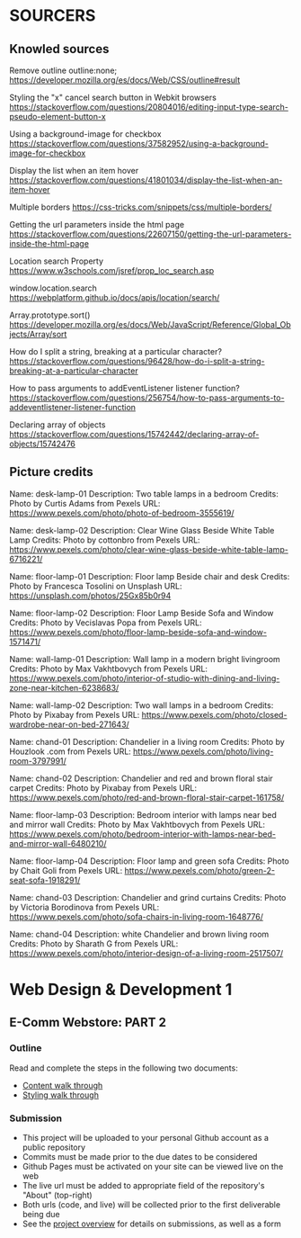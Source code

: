 # SOURCERS

## Knowled sources

Remove outline outline:none;
https://developer.mozilla.org/es/docs/Web/CSS/outline#result

Styling the "x" cancel search button in Webkit browsers
https://stackoverflow.com/questions/20804016/editing-input-type-search-pseudo-element-button-x

Using a background-image for checkbox
https://stackoverflow.com/questions/37582952/using-a-background-image-for-checkbox

Display the list when an item hover
https://stackoverflow.com/questions/41801034/display-the-list-when-an-item-hover

Multiple borders
https://css-tricks.com/snippets/css/multiple-borders/


Getting the url parameters inside the html page
https://stackoverflow.com/questions/22607150/getting-the-url-parameters-inside-the-html-page


Location search Property
https://www.w3schools.com/jsref/prop_loc_search.asp


window.location.search
https://webplatform.github.io/docs/apis/location/search/


Array.prototype.sort()
https://developer.mozilla.org/es/docs/Web/JavaScript/Reference/Global_Objects/Array/sort


How do I split a string, breaking at a particular character?
https://stackoverflow.com/questions/96428/how-do-i-split-a-string-breaking-at-a-particular-character


How to pass arguments to addEventListener listener function?
https://stackoverflow.com/questions/256754/how-to-pass-arguments-to-addeventlistener-listener-function

Declaring array of objects
https://stackoverflow.com/questions/15742442/declaring-array-of-objects/15742476



## Picture credits

Name:	desk-lamp-01	Description:	Two table lamps in a bedroom	Credits:	Photo by Curtis Adams from Pexels	URL:	https://www.pexels.com/photo/photo-of-bedroom-3555619/

Name:	desk-lamp-02	Description:	Clear Wine Glass Beside White Table Lamp	Credits:	Photo by cottonbro from Pexels	URL:	https://www.pexels.com/photo/clear-wine-glass-beside-white-table-lamp-6716221/

Name:	floor-lamp-01	Description:	Floor lamp Beside chair and desk	Credits:	Photo by Francesca Tosolini on Unsplash	URL:	https://unsplash.com/photos/25Gx85b0r94				

Name:	floor-lamp-02	Description:	Floor Lamp Beside Sofa and Window	Credits:	Photo by Vecislavas Popa from Pexels	URL:	https://www.pexels.com/photo/floor-lamp-beside-sofa-and-window-1571471/				

Name:	wall-lamp-01	Description:	Wall lamp in a modern bright livingroom	Credits:	Photo by Max Vakhtbovych from Pexels	URL:	https://www.pexels.com/photo/interior-of-studio-with-dining-and-living-zone-near-kitchen-6238683/				

Name:	wall-lamp-02	Description:	Two wall lamps in a bedroom	Credits:	Photo by Pixabay from Pexels 	URL:	https://www.pexels.com/photo/closed-wardrobe-near-on-bed-271643/

Name:	chand-01	Description:	Chandelier in a living room	Credits:	Photo by Houzlook .com from Pexels	URL:	https://www.pexels.com/photo/living-room-3797991/

Name:	chand-02	Description:	Chandelier and red and brown floral stair carpet	Credits:	Photo by  Pixabay  from Pexels	URL:	https://www.pexels.com/photo/red-and-brown-floral-stair-carpet-161758/

Name:	floor-lamp-03	Description:	Bedroom interior with lamps near bed and mirror wall	Credits:	Photo by Max Vakhtbovych  from Pexels	URL:	https://www.pexels.com/photo/bedroom-interior-with-lamps-near-bed-and-mirror-wall-6480210/

Name:	floor-lamp-04	Description:	Floor lamp and green sofa	Credits:	Photo by Chait Goli  from Pexels	URL:	https://www.pexels.com/photo/green-2-seat-sofa-1918291/

Name:	chand-03	Description:	Chandelier and grind curtains	Credits:	Photo by Victoria Borodinova  from Pexels	URL:	https://www.pexels.com/photo/sofa-chairs-in-living-room-1648776/

Name:	chand-04	Description:	white Chandelier and brown living room	Credits:	Photo by Sharath G  from Pexels	URL:	https://www.pexels.com/photo/interior-design-of-a-living-room-2517507/





# Web Design & Development 1
## E-Comm Webstore: PART 2

### Outline

Read and complete the steps in the following two documents:

- [Content walk through](https://www.notion.so/juneate/Webstore-Part-2-Content-82e34001fca54aac93b7d1e9053a5927)
- [Styling walk through](https://www.notion.so/juneate/Webstore-Part-2-Style-b057567610534569b33fb5bfdb34ce6b)

### Submission

- This project will be uploaded to your personal Github account as a public repository
- Commits must be made prior to the due dates to be considered
- Github Pages must be activated on your site can be viewed live on the web
- The live url must be added to appropriate field of the repository's "About" (top-right)
- Both urls (code, and live) will be collected prior to the first deliverable being due
- See the [project overview](https://www.notion.so/juneate/Project-Webstore-28443f753b344d60b0176a24e14f17c9) for details on submissions, as well as a form
